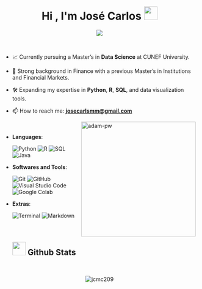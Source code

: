 <h1 align="center"><b>Hi , I'm José Carlos </b><img src="https://media.giphy.com/media/hvRJCLFzcasrR4ia7z/giphy.gif" width="35"></h1>
<!--  -->
<p align="center">
  <a href="https://github.com/DenverCoder1/readme-typing-svg">
    <img src="https://readme-typing-svg.herokuapp.com?font=Time+New+Roman&color=cyan&size=25&center=true&vCenter=true&width=600&height=100&lines=José+Carlos+Monescillo+Calzado;Data+Science+Student;Love+to+learn+new+stuffs..+❤️&pause=500">
  </a>
</p>


<br>

- 📈 Currently pursuing a Master’s in **Data Science** at CUNEF University.<br>
- 🏦 Strong background in Finance with a previous Master’s in Institutions and Financial Markets.<br>
- 🛠️ Expanding my expertise in **Python**, **R**, **SQL**, and data visualization tools.<br>
- 📫 How to reach me: **josecarlsmm@gmail.com**

  <p><img align="right" src="https://github.com/Adam-pw/Adam-pw/blob/main/animation_500_kxa883sd.gif" alt="adam-pw" width="300" height="300" />
  </p>

<br>

- **Languages**:
    
    ![Python](https://img.shields.io/badge/Python%20-%2314354C.svg?style=for-the-badge&logo=python&logoColor=white)
    ![R](https://img.shields.io/badge/R%20-%230075A8.svg?style=for-the-badge&logo=r&logoColor=white)
    ![SQL](https://img.shields.io/badge/SQL-%230075A8.svg?style=for-the-badge&logo=mysql&logoColor=white)
    ![Java](https://img.shields.io/badge/Java-%23ED8B00.svg?style=for-the-badge&logo=java&logoColor=white)
  

    
- **Softwares and Tools**:

    ![Git](https://img.shields.io/badge/git-%23F05033.svg?style=for-the-badge&logo=git&logoColor=white)
    ![GitHub](https://img.shields.io/badge/github-%23121011.svg?style=for-the-badge&logo=github&logoColor=white)
    ![Visual Studio Code](https://img.shields.io/badge/Visual%20Studio%20Code-0078d7.svg?style=for-the-badge&logo=visual-studio-code&logoColor=white)
    ![Google Colab](https://img.shields.io/badge/Google%20Colab%20-%23ED8B00.svg?style=for-the-badge&logo=googlecolab&logoColor=white)


- **Extras**:

    ![Terminal](https://img.shields.io/badge/Terminal-%23054020?style=for-the-badge&logo=gnu-bash&logoColor=white)
    ![Markdown](https://img.shields.io/badge/markdown-%23000000.svg?style=for-the-badge&logo=markdown&logoColor=white)
  
  <br>

  ## <img src="https://media.giphy.com/media/iY8CRBdQXODJSCERIr/giphy.gif" width="35"><b> Github Stats </b>
<br>

<p align="center">
  <img 
    src="https://github-readme-stats.vercel.app/api/top-langs?username=jcmc209&show_icons=true&locale=en&bg_color=0d1117&text_color=ffffff&layout=compact" 
    alt="jcmc209"
    bg_color=#808080 />
</p>


<br>
